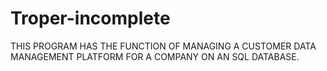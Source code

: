 # Troper-incomplete
THIS PROGRAM HAS THE FUNCTION OF MANAGING A CUSTOMER DATA MANAGEMENT PLATFORM FOR A COMPANY ON AN SQL DATABASE.
